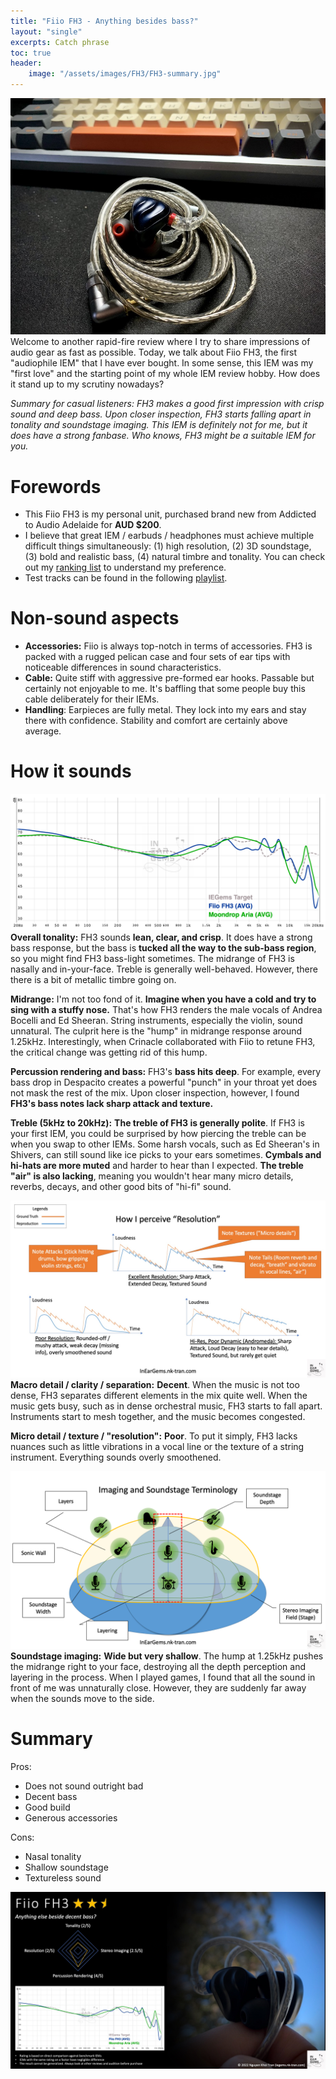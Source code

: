 ```yaml
---
title: "Fiio FH3 - Anything besides bass?"
layout: "single"
excerpts: Catch phrase
toc: true
header:
    image: "/assets/images/FH3/FH3-summary.jpg"
---
```


![](/assets/images/FH3/FH3-1.jpeg)
Welcome to another rapid-fire review where I try to share impressions of audio gear as fast as possible. Today, we talk about Fiio FH3, the first "audiophile IEM" that I have ever bought. In some sense, this IEM was my "first love" and the starting point of my whole IEM review hobby. How does it stand up to my scrutiny nowadays?

*Summary for casual listeners: FH3 makes a good first impression with crisp sound and deep bass. Upon closer inspection, FH3 starts falling apart in tonality and soundstage imaging. This IEM is definitely not for me, but it does have a strong fanbase. Who knows, FH3 might be a suitable IEM for you.*

Forewords
===
- This Fiio FH3 is my personal unit, purchased brand new from Addicted to Audio Adelaide for **AUD $200**.
- I believe that great IEM / earbuds / headphones must achieve multiple difficult things simultaneously: (1) high resolution, (2) 3D soundstage, (3) bold and realistic bass, (4) natural timbre and tonality. You can check out my [ranking list](https://docs.google.com/spreadsheets/d/1poxJG_jaFkvXxf2RRnZ424F3F9Wcjm15HvNXxmJGGP8/edit?usp=sharing) to understand my preference.
- Test tracks can be found in the following [playlist](https://music.apple.com/au/playlist/headphone-testing/pl.u-8aAVZAaFv0Eqy0). 

Non-sound aspects
===
- **Accessories:** Fiio is always top-notch in terms of accessories. FH3 is packed with a rugged pelican case and four sets of ear tips with noticeable differences in sound characteristics. 
- **Cable:** Quite stiff with aggressive pre-formed ear hooks. Passable but certainly not enjoyable to me. It's baffling that some people buy this cable deliberately for their IEMs. 
- **Handling**: Earpieces are fully metal. They lock into my ears and stay there with confidence. Stability and comfort are certainly above average. 

How it sounds
===
![](/assets/images/FH3/FH3-graph.png)
**Overall tonality:** FH3 sounds **lean, clear, and crisp**. It does have a strong bass response, but the bass is **tucked all the way to the sub-bass region**, so you might find FH3 bass-light sometimes. The midrange of FH3 is nasally and in-your-face. Treble is generally well-behaved. However, there there is a bit of metallic timbre going on. 

**Midrange:** I'm not too fond of it. **Imagine when you have a cold and try to sing with a stuffy nose.** That's how FH3 renders the male vocals of Andrea Bocelli and Ed Sheeran. String instruments, especially the violin, sound unnatural. The culprit here is the "hump" in midrange response around 1.25kHz. Interestingly, when Crinacle collaborated with Fiio to retune FH3, the critical change was getting rid of this hump. 

**Percussion rendering and bass:** FH3's **bass hits deep**. For example, every bass drop in Despacito creates a powerful "punch" in your throat yet does not mask the rest of the mix. Upon closer inspection, however, I found **FH3's bass notes lack sharp attack and texture.** 

**Treble (5kHz to 20kHz):** **The treble of FH3 is generally polite**. If FH3 is your first IEM, you could be surprised by how piercing the treble can be when you swap to other IEMs. Some harsh vocals, such as Ed Sheeran's in Shivers, can still sound like ice picks to your ears sometimes. **Cymbals and hi-hats are more muted** and harder to hear than I expected. **The treble "air" is also lacking**, meaning you wouldn't hear many micro details, reverbs, decays, and other good bits of "hi-fi" sound.

![](/assets/images/resolution.jpg)
**Macro detail / clarity / separation:** **Decent**. When the music is not too dense, FH3 separates different elements in the mix quite well. When the music gets busy, such as in dense orchestral music, FH3 starts to fall apart. Instruments start to mesh together, and the music becomes congested.

**Micro detail / texture / "resolution":** **Poor**. To put it simply, FH3 lacks nuances such as little vibrations in a vocal line or the texture of a string instrument. Everything sounds overly smoothened. 

![](/assets/images/soundstage.png)
**Soundstage imaging:** **Wide but very shallow**. The hump at 1.25kHz pushes the midrange right to your face, destroying all the depth perception and layering in the process. When I played games, I found that all the sound in front of me was unnaturally close. However, they are suddenly far away when the sounds move to the side. 

Summary
===

Pros:
- Does not sound outright bad
- Decent bass
- Good build
- Generous accessories

Cons:
- Nasal tonality
- Shallow soundstage
- Textureless sound

![](/assets/images/FH3/FH3-summary.jpg)